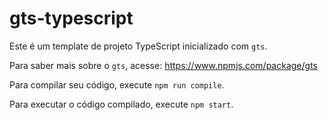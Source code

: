 # gts-typescript

Este é um template de projeto TypeScript inicializado com `gts`.

Para saber mais sobre o `gts`, acesse: https://www.npmjs.com/package/gts

Para compilar seu código, execute `npm run compile`.

Para executar o código compilado, execute `npm start`.
